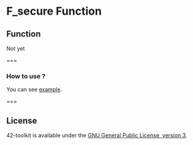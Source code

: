 F_secure Function
==========

## Function

Not yet

===
### How to use ?

You can see [example](https://github.com/42School/42-toolkit/tree/master/examples/libc/f_secure).

===
## License

42-toolkit is available under the [GNU General Public License, version 3](LICENSE).
